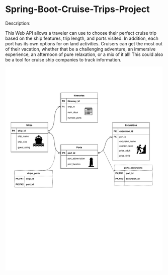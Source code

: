 # Spring-Boot-Cruise-Trips-Project

Description:  

This Web API allows a traveler can use to choose their perfect cruise trip based on the ship features, trip length, and ports visited.  In addition, each port has its own options for on land activities.  Cruisers can get the most out of their vacation, whether that be a challenging adventure, an immersive experience, an afternoon of pure relaxation, or a mix of it all!  This could also be a tool for cruise ship companies to track information.  

<img width="500" alt="CRUiseDestinations ERD Draft #3" src="https://github.com/rgulbrandson27/CRUise-Destinations/blob/main/CruiseTripsDiagram.drawio.pdf">
